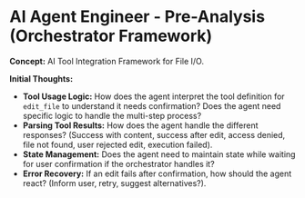 # AI Agent Engineer - Pre-Analysis (Orchestrator Framework)

**Concept:** AI Tool Integration Framework for File I/O.

**Initial Thoughts:**
*   **Tool Usage Logic:** How does the agent interpret the tool definition for `edit_file` to understand it needs confirmation? Does the agent need specific logic to handle the multi-step process?
*   **Parsing Tool Results:** How does the agent handle the different responses? (Success with content, success after edit, access denied, file not found, user rejected edit, execution failed).
*   **State Management:** Does the agent need to maintain state while waiting for user confirmation if the orchestrator handles it?
*   **Error Recovery:** If an edit fails after confirmation, how should the agent react? (Inform user, retry, suggest alternatives?). 